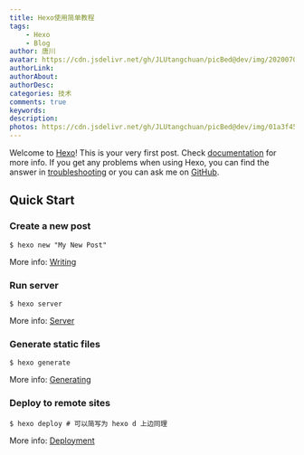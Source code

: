 ```yaml
---
title: Hexo使用简单教程
tags:
    - Hexo
    - Blog
author: 唐川
avatar: https://cdn.jsdelivr.net/gh/JLUtangchuan/picBed@dev/img/20200704232008.jpg
authorLink: 
authorAbout: 
authorDesc: 
categories: 技术
comments: true
keywords: 
description: 
photos: https://cdn.jsdelivr.net/gh/JLUtangchuan/picBed@dev/img/01a3f4589ea315a801219c77c63f72.jpg@1280w_1l_2o_100sh.jpg
---
```

Welcome to [Hexo](https://hexo.io/)! This is your very first post. Check [documentation](https://hexo.io/docs/) for more info. If you get any problems when using Hexo, you can find the answer in [troubleshooting](https://hexo.io/docs/troubleshooting.html) or you can ask me on [GitHub](https://github.com/hexojs/hexo/issues).

## Quick Start

### Create a new post


`
   $ hexo new "My New Post"  
` 
    

More info: [Writing](https://hexo.io/docs/writing.html)

### Run server

`
   $ hexo server
`

More info: [Server](https://hexo.io/docs/server.html)

### Generate static files

`
$ hexo generate
`

More info: [Generating](https://hexo.io/docs/generating.html)

### Deploy to remote sites

` $ hexo deploy # 可以简写为 hexo d 上边同理 `

More info: [Deployment](https://hexo.io/docs/one-command-deployment.html)
